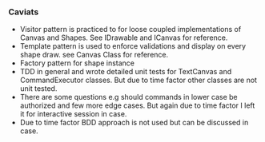 ### Caviats

* Visitor pattern is practiced to for loose coupled implementations of Canvas and Shapes. See IDrawable and ICanvas for reference.
* Template pattern is used to enforce validations and display on every shape draw. see Canvas Class for reference.
* Factory pattern for shape instance
* TDD in general and wrote detailed unit tests for TextCanvas and CommandExecutor classes. But due to time factor other classes are not unit tested.
* There are some questions e.g should commands in lower case be authorized and few more edge cases. But again due to time factor I left it for interactive session in case.
* Due to time factor BDD approach is not used but can be discussed in case.
